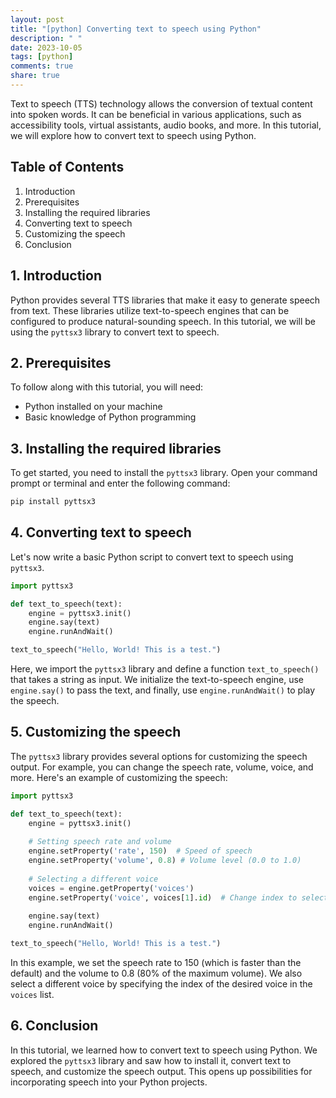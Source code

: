 ```yaml
---
layout: post
title: "[python] Converting text to speech using Python"
description: " "
date: 2023-10-05
tags: [python]
comments: true
share: true
---
```


Text to speech (TTS) technology allows the conversion of textual content into spoken words. It can be beneficial in various applications, such as accessibility tools, virtual assistants, audio books, and more. In this tutorial, we will explore how to convert text to speech using Python.

## Table of Contents
1. Introduction
2. Prerequisites
3. Installing the required libraries
4. Converting text to speech
5. Customizing the speech
6. Conclusion

## 1. Introduction
Python provides several TTS libraries that make it easy to generate speech from text. These libraries utilize text-to-speech engines that can be configured to produce natural-sounding speech. In this tutorial, we will be using the `pyttsx3` library to convert text to speech.

## 2. Prerequisites
To follow along with this tutorial, you will need:
- Python installed on your machine
- Basic knowledge of Python programming

## 3. Installing the required libraries
To get started, you need to install the `pyttsx3` library. Open your command prompt or terminal and enter the following command:

```python
pip install pyttsx3
```

## 4. Converting text to speech
Let's now write a basic Python script to convert text to speech using `pyttsx3`.

```python
import pyttsx3

def text_to_speech(text):
    engine = pyttsx3.init()
    engine.say(text)
    engine.runAndWait()

text_to_speech("Hello, World! This is a test.")
```

Here, we import the `pyttsx3` library and define a function `text_to_speech()` that takes a string as input. We initialize the text-to-speech engine, use `engine.say()` to pass the text, and finally, use `engine.runAndWait()` to play the speech.

## 5. Customizing the speech
The `pyttsx3` library provides several options for customizing the speech output. For example, you can change the speech rate, volume, voice, and more. Here's an example of customizing the speech:

```python
import pyttsx3

def text_to_speech(text):
    engine = pyttsx3.init()
    
    # Setting speech rate and volume
    engine.setProperty('rate', 150)  # Speed of speech
    engine.setProperty('volume', 0.8) # Volume level (0.0 to 1.0)
    
    # Selecting a different voice
    voices = engine.getProperty('voices')
    engine.setProperty('voice', voices[1].id)  # Change index to select a different voice
    
    engine.say(text)
    engine.runAndWait()

text_to_speech("Hello, World! This is a test.")
```

In this example, we set the speech rate to 150 (which is faster than the default) and the volume to 0.8 (80% of the maximum volume). We also select a different voice by specifying the index of the desired voice in the `voices` list.

## 6. Conclusion
In this tutorial, we learned how to convert text to speech using Python. We explored the `pyttsx3` library and saw how to install it, convert text to speech, and customize the speech output. This opens up possibilities for incorporating speech into your Python projects.